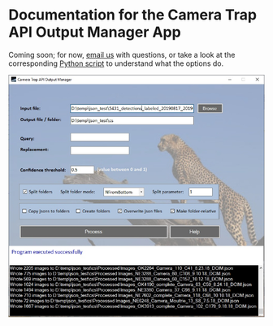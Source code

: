 # Documentation for the Camera Trap API Output Manager App

Coming soon; for now, <a href="mailto:cameratraps@microsoft.com">email us</a> with questions, or take a look at the corresponding <a href="https://github.com/microsoft/CameraTraps/blob/master/api/batch_processing/postprocessing/subset_json_detector_output.py">Python script</a> to understand what the options do.

<img src="CameraTrapJsonManagerApp.jpg">
